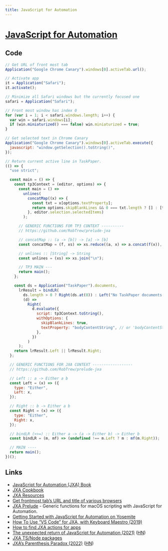 ```yaml
---
title: JavaScript for Automation
---
```


# [JavaScript for Automation](https://developer.apple.com/library/content/releasenotes/InterapplicationCommunication/RN-JavaScriptForAutomation/Articles/Introduction.html)

## Code

```javascript
// Get URL of front most tab
Application("Google Chrome Canary").windows[0].activeTab.url();
```

```javascript
// Activate app
it = Application("Safari");
it.activate();
```

```javascript
// Minimize all Safari windows but the currently focused one
safari = Application("Safari");

// Front most window has index 0
for (var i = 1; i < safari.windows.length; i++) {
  var win = safari.windows[i];
  if (win.miniaturized() === false) win.miniaturized = true;
}
```

```javascript
// Get selected text in Chrome Canary
Application("Google Chrome Canary").windows[0].activeTab.execute({
  javascript: "window.getSelection().toString()",
});
```

```javascript
// Return current active line in TaskPaper.
(() => {
  "use strict";

  const main = () => {
    const tp3Context = (editor, options) => {
      const main = () =>
        unlines(
          concatMap((x) => {
            const txt = x[options.textProperty];
            return options.skipBlankLines && 0 === txt.length ? [] : [txt];
          }, editor.selection.selectedItems)
        );

      // GENERIC FUNCTIONS FOR TP3 CONTEXT ----------
      // https://github.com/RobTrew/prelude-jxa

      // concatMap :: (a -> [b]) -> [a] -> [b]
      const concatMap = (f, xs) => xs.reduce((a, x) => a.concat(f(x)), []);

      // unlines :: [String] -> String
      const unlines = (xs) => xs.join("\n");

      // TP3 MAIN ---
      return main();
    };

    const ds = Application("TaskPaper").documents,
      lrResult = bindLR(
        ds.length > 0 ? Right(ds.at(0)) : Left("No TaskPaper documents open"),
        (d) =>
          Right(
            d.evaluate({
              script: tp3Context.toString(),
              withOptions: {
                skipBlankLines: true,
                textProperty: "bodyContentString", // or 'bodyContentString'
              },
            })
          )
      );
    return lrResult.Left || lrResult.Right;
  };

  // GENERIC FUNCTIONS FOR JXA CONTEXT ------------------
  // https://github.com/RobTrew/prelude-jxa

  // Left :: a -> Either a b
  const Left = (x) => ({
    type: "Either",
    Left: x,
  });

  // Right :: b -> Either a b
  const Right = (x) => ({
    type: "Either",
    Right: x,
  });

  // bindLR (>>=) :: Either a -> (a -> Either b) -> Either b
  const bindLR = (m, mf) => (undefined !== m.Left ? m : mf(m.Right));

  // MAIN ----
  return main();
})();
```

## Links

- [JavaScript for Automation (JXA) Book](https://bru6.de/jxa/)
- [JXA Cookbook](https://github.com/JXA-Cookbook/JXA-Cookbook/wiki/Foreword)
- [JXA Resources](https://apple-dev.groups.io/g/jxa/wiki/JXA-Resources)
- [Get frontmost tab’s URL and title of various browsers](https://www.alfredforum.com/topic/2013-how-to-get-frontmost-tab%E2%80%99s-url-and-title-of-various-browsers/)
- [JXA Prelude](https://github.com/RobTrew/prelude-jxa) - Generic functions for macOS scripting with JavaScript for Automation.
- [Getting Started with JavaScript for Automation on Yosemite](https://www.macstories.net/tutorials/getting-started-with-javascript-for-automation-on-yosemite/)
- [How To Use “VS Code” for JXA, with Keyboard Maestro (2019)](https://forum.keyboardmaestro.com/t/how-to-use-vs-code-for-jxa-with-keyboard-maestro/15281)
- [How to find JXA actions for apps](https://forum.keyboardmaestro.com/t/how-to-use-vs-code-for-jxa-with-keyboard-maestro/15281/26)
- [The unexpected return of JavaScript for Automation (2021)](https://scriptingosx.com/2021/11/the-unexpected-return-of-javascript-for-automation/) ([HN](https://news.ycombinator.com/item?id=29327349))
- [JXA TS/Node packages](https://github.com/JXA-userland/JXA)
- [JXA’s Parenthesis Paradox (2022)](https://leancrew.com/all-this/2022/05/jxas-parenthesis-paradox/) ([HN](https://news.ycombinator.com/item?id=31579435))
